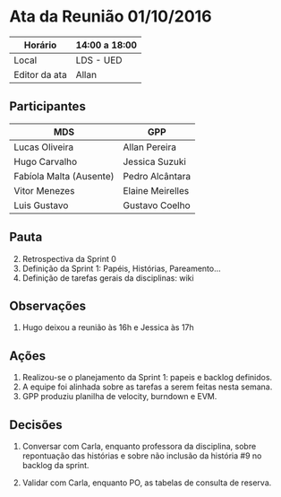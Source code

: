 # Ata da Reunião 01/10/2016


Horário | 14:00 a 18:00|
--------|-----------------|
Local   | LDS - UED |
Editor da ata | Allan |

## Participantes

MDS           |           GPP   |
--------------|-----------------|
Lucas Oliveira|Allan Pereira    |
Hugo Carvalho |Jessica Suzuki   |
Fabíola Malta (Ausente) |Pedro Alcântara  |
Vitor Menezes |Elaine Meirelles |
Luis Gustavo  |Gustavo Coelho   |

## Pauta

2. Retrospectiva da Sprint 0
3. Definição da Sprint 1: Papéis, Histórias, Pareamento...
4. Definição de tarefas gerais da disciplinas: wiki

## Observações 

1. Hugo deixou a reunião às 16h e Jessica às 17h

## Ações

1. Realizou-se o planejamento da Sprint 1: papeis e backlog definidos.
2. A equipe foi alinhada sobre as tarefas a serem feitas nesta semana.
3. GPP produziu planilha de velocity, burndown e EVM.

## Decisões

1. Conversar com Carla, enquanto professora da disciplina, sobre repontuação das histórias e sobre não inclusão da história #9 no backlog da sprint.

2. Validar com Carla, enquanto PO, as tabelas de consulta de reserva.

